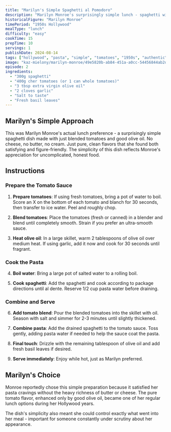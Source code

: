 ```yaml
---
title: "Marilyn's Simple Spaghetti al Pomodoro"
description: "Marilyn Monroe's surprisingly simple lunch - spaghetti with only blended tomatoes and olive oil"
historicalFigure: "Marilyn Monroe"
timePeriod: "1950s Hollywood"
mealType: "lunch"
difficulty: "easy"
cookTime: 15
prepTime: 10
servings: 1
publishDate: 2024-08-14
tags: ["hollywood", "pasta", "simple", "tomatoes", "1950s", "authentic"]
image: "kaz-mielony/marilyn-monroe/49e5820b-ab84-451a-a0cc-54456844ab2d"
episode: 2
ingredients:
  - "300g spaghetti"
  - "400g cher tomatoes (or 1 can whole tomatoes)"
  - "3 tbsp extra virgin olive oil"
  - "2 cloves garlic"
  - "Salt to taste"
  - "Fresh basil leaves"
---
```


## Marilyn's Simple Approach

This was Marilyn Monroe's actual lunch preference - a surprisingly simple spaghetti dish made with just blended tomatoes and good olive oil. No cheese, no butter, no cream. Just pure, clean flavors that she found both satisfying and figure-friendly. The simplicity of this dish reflects Monroe's appreciation for uncomplicated, honest food.

## Instructions

### Prepare the Tomato Sauce

1. **Prepare tomatoes**: If using fresh tomatoes, bring a pot of water to boil. Score an X on the bottom of each tomato and blanch for 30 seconds, then transfer to ice water. Peel and roughly chop.

2. **Blend tomatoes**: Place the tomatoes (fresh or canned) in a blender and blend until completely smooth. Strain if you prefer an ultra-smooth sauce.

3. **Heat olive oil**: In a large skillet, warm 2 tablespoons of olive oil over medium heat. If using garlic, add it now and cook for 30 seconds until fragrant.

### Cook the Pasta

4. **Boil water**: Bring a large pot of salted water to a rolling boil.

5. **Cook spaghetti**: Add the spaghetti and cook according to package directions until al dente. Reserve 1/2 cup pasta water before draining.

### Combine and Serve

6. **Add tomato blend**: Pour the blended tomatoes into the skillet with oil. Season with salt and simmer for 2-3 minutes until slightly thickened.

7. **Combine pasta**: Add the drained spaghetti to the tomato sauce. Toss gently, adding pasta water if needed to help the sauce coat the pasta.

8. **Final touch**: Drizzle with the remaining tablespoon of olive oil and add fresh basil leaves if desired.

9. **Serve immediately**: Enjoy while hot, just as Marilyn preferred.

## Marilyn's Choice

Monroe reportedly chose this simple preparation because it satisfied her pasta cravings without the heavy richness of butter or cheese. The pure tomato flavor, enhanced only by good olive oil, became one of her regular lunch options during her Hollywood years.

The dish's simplicity also meant she could control exactly what went into her meal - important for someone constantly under scrutiny about her appearance.
